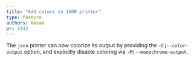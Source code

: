 ```yaml
---
title: "Add colors to JSON printer"
type: feature
authors: mavam
pr: 3343
---
```


The `json` printer can now colorize its output by providing the
`-C|--color-output` option, and explicitly disable coloring via
`-M|--monochrome-output`.
